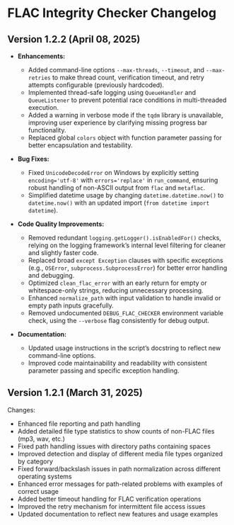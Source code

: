 # FLAC Integrity Checker Changelog

## Version 1.2.2 (April 08, 2025)
- **Enhancements:**
  - Added command-line options `--max-threads`, `--timeout`, and `--max-retries` to make thread count, verification timeout, and retry attempts configurable (previously hardcoded).
  - Implemented thread-safe logging using `QueueHandler` and `QueueListener` to prevent potential race conditions in multi-threaded execution.
  - Added a warning in verbose mode if the `tqdm` library is unavailable, improving user experience by clarifying missing progress bar functionality.
  - Replaced global `colors` object with function parameter passing for better encapsulation and testability.

- **Bug Fixes:**
  - Fixed `UnicodeDecodeError` on Windows by explicitly setting `encoding='utf-8'` with `errors='replace'` in `run_command`, ensuring robust handling of non-ASCII output from `flac` and `metaflac`.
  - Simplified datetime usage by changing `datetime.datetime.now()` to `datetime.now()` with an updated import (`from datetime import datetime`).

- **Code Quality Improvements:**
  - Removed redundant `logging.getLogger().isEnabledFor()` checks, relying on the logging framework’s internal level filtering for cleaner and slightly faster code.
  - Replaced broad `except Exception` clauses with specific exceptions (e.g., `OSError`, `subprocess.SubprocessError`) for better error handling and debugging.
  - Optimized `clean_flac_error` with an early return for empty or whitespace-only strings, reducing unnecessary processing.
  - Enhanced `normalize_path` with input validation to handle invalid or empty path inputs gracefully.
  - Removed undocumented `DEBUG_FLAC_CHECKER` environment variable check, using the `--verbose` flag consistently for debug output.

- **Documentation:**
  - Updated usage instructions in the script’s docstring to reflect new command-line options.
  - Improved code maintainability and readability with consistent parameter passing and specific exception handling.

## Version 1.2.1 (March 31, 2025)
Changes:
- Enhanced file reporting and path handling
- Added detailed file type statistics to show counts of non-FLAC files (mp3, wav, etc.)
- Fixed path handling issues with directory paths containing spaces
- Improved detection and display of different media file types organized by category
- Fixed forward/backslash issues in path normalization across different operating systems
- Enhanced error messages for path-related problems with examples of correct usage
- Added better timeout handling for FLAC verification operations
- Improved the retry mechanism for intermittent file access issues
- Updated documentation to reflect new features and usage examples
